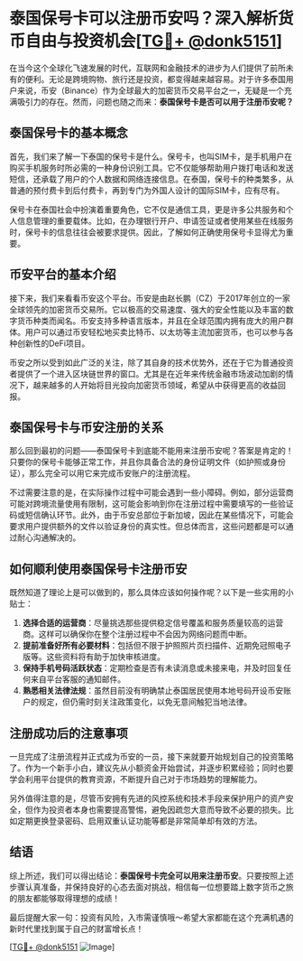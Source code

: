 # 泰国保号卡可以注册币安吗？深入解析货币自由与投资机会[[TG💪+ @donk5151](https://t.me/s/donk5151)]

在当今这个全球化飞速发展的时代，互联网和金融技术的进步为人们提供了前所未有的便利。无论是跨境购物、旅行还是投资，都变得越来越容易。对于许多泰国用户来说，币安（Binance）作为全球最大的加密货币交易平台之一，无疑是一个充满吸引力的存在。然而，问题也随之而来：**泰国保号卡是否可以用于注册币安呢？**

## 泰国保号卡的基本概念

首先，我们来了解一下泰国的保号卡是什么。保号卡，也叫SIM卡，是手机用户在购买手机服务时所必需的一种身份识别工具。它不仅能够帮助用户拨打电话和发送短信，还承载了用户的个人数据和网络连接信息。在泰国，保号卡的种类繁多，从普通的预付费卡到后付费卡，再到专门为外国人设计的国际SIM卡，应有尽有。

保号卡在泰国社会中扮演着重要角色，它不仅是通信工具，更是许多公共服务和个人信息管理的重要载体。比如，在办理银行开户、申请签证或者使用某些在线服务时，保号卡的信息往往会被要求提供。因此，了解如何正确使用保号卡显得尤为重要。

## 币安平台的基本介绍

接下来，我们来看看币安这个平台。币安是由赵长鹏（CZ）于2017年创立的一家全球领先的加密货币交易所。它以极高的交易速度、强大的安全性能以及丰富的数字货币种类而闻名。币安支持多种语言版本，并且在全球范围内拥有庞大的用户群体。用户可以通过币安轻松地买卖比特币、以太坊等主流加密货币，也可以参与各种创新性的DeFi项目。

币安之所以受到如此广泛的关注，除了其自身的技术优势外，还在于它为普通投资者提供了一个进入区块链世界的窗口。尤其是在近年来传统金融市场波动加剧的情况下，越来越多的人开始将目光投向加密货币领域，希望从中获得更高的收益回报。

## 泰国保号卡与币安注册的关系

那么回到最初的问题——泰国保号卡到底能不能用来注册币安呢？答案是肯定的！只要你的保号卡能够正常工作，并且你具备合法的身份证明文件（如护照或身份证），那么完全可以用它来完成币安账户的注册流程。

不过需要注意的是，在实际操作过程中可能会遇到一些小障碍。例如，部分运营商可能对跨境流量使用有限制，这可能会影响到你在注册过程中需要填写的一些验证码或短信确认环节。此外，由于币安总部位于新加坡，因此在某些情况下，可能会要求用户提供额外的文件以验证身份的真实性。但总体而言，这些问题都是可以通过耐心沟通解决的。

## 如何顺利使用泰国保号卡注册币安

既然知道了理论上是可以做到的，那么具体应该如何操作呢？以下是一些实用的小贴士：

1. **选择合适的运营商**：尽量挑选那些提供稳定信号覆盖和服务质量较高的运营商。这样可以确保你在整个注册过程中不会因为网络问题而中断。
2. **提前准备好所有必要材料**：包括但不限于护照照片页扫描件、近期免冠照电子版等。这些资料将有助于加快审核进度。
3. **保持手机号码活跃状态**：定期检查是否有未读消息或未接来电，并及时回复任何来自平台客服的通知邮件。
4. **熟悉相关法律法规**：虽然目前没有明确禁止泰国居民使用本地号码开设币安账户的规定，但仍需时刻关注政策变化，以免无意间触犯当地法律。

## 注册成功后的注意事项

一旦完成了注册流程并正式成为币安的一员，接下来就要开始规划自己的投资策略了。作为一个新手小白，建议先从小额资金开始尝试，并逐步积累经验；同时也要学会利用平台提供的教育资源，不断提升自己对于市场趋势的理解能力。

另外值得注意的是，尽管币安拥有先进的风控系统和技术手段来保护用户的资产安全，但作为投资者本身也需要提高警惕，避免因疏忽大意而导致不必要的损失。比如定期更换登录密码、启用双重认证功能等都是非常简单却有效的方法。

## 结语

综上所述，我们可以得出结论：**泰国保号卡完全可以用来注册币安**。只要按照上述步骤认真准备，并保持良好的心态去面对挑战，相信每一位想要踏上数字货币之旅的朋友都能够取得理想的成绩！

最后提醒大家一句：投资有风险，入市需谨慎哦～希望大家都能在这个充满机遇的新时代里找到属于自己的财富增长点！

[[TG💪+ @donk5151](https://t.me/s/donk5151) ![Image](https://i.postimg.cc/rwNCRYN7/Snipaste-2025-04-30-17-27-05.png)]